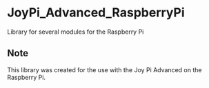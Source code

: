 # JoyPi_Advanced_RaspberryPi
 Library for several modules for the Raspberry Pi

## Note
This library was created for the use with the Joy Pi Advanced on the Raspberry Pi. 

